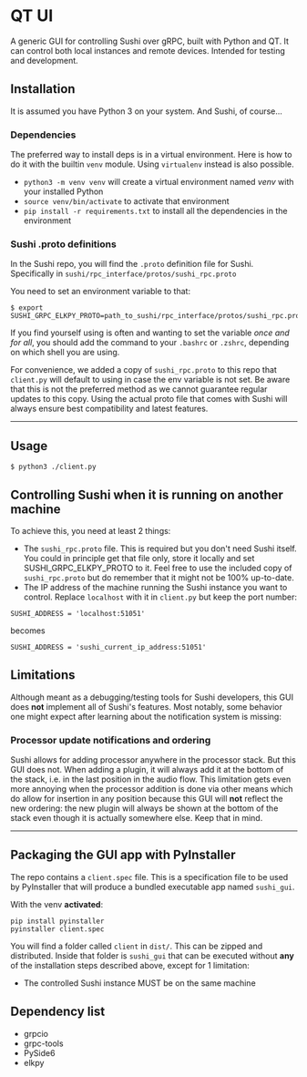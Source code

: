 # QT UI
A generic GUI for controlling Sushi over gRPC, built with Python and QT.
It can control both local instances and remote devices. 
Intended for testing and development.

## Installation
It is assumed you have Python 3 on your system. And Sushi, of course...


### Dependencies
The preferred way to install deps is in a virtual environment. Here is how to do it with the builtin `venv` module. Using 
`virtualenv` instead is also possible.
- `python3 -m venv venv` will create a virtual environment named *venv* with your installed Python
- `source venv/bin/activate` to activate that environment
- `pip install -r requirements.txt` to install all the dependencies in the environment

### Sushi .proto definitions
In the Sushi repo, you will find the `.proto` definition file for Sushi. Specifically in `sushi/rpc_interface/protos/sushi_rpc.proto`

You need to set an environment variable to that:
```
$ export SUSHI_GRPC_ELKPY_PROTO=path_to_sushi/rpc_interface/protos/sushi_rpc.proto
```

If you find yourself using is often and wanting to set the variable *once and for all*, you should add the command to your
`.bashrc` or `.zshrc`, depending on which shell you are using.

For convenience, we added a copy of `sushi_rpc.proto` to this repo that `client.py` will default to using in case the
env variable is not set. Be aware that this is not the preferred method as we cannot guarantee regular updates to 
this copy. Using the actual proto file that comes with Sushi will always ensure best compatibility and latest features.

---


## Usage

    $ python3 ./client.py

## Controlling Sushi when it is running on another machine
To achieve this, you need at least 2 things:
- The `sushi_rpc.proto` file. This is required but you don't need Sushi itself. You could in principle get that file only, 
store it locally and set SUSHI_GRPC_ELKPY_PROTO to it. Feel free to use the included copy of `sushi_rpc.proto` but do
remember that it might not be 100% up-to-date.
- The IP address of the machine running the Sushi instance you want to control. Replace `localhost` with it in `client.py` but keep the port number:

```
SUSHI_ADDRESS = 'localhost:51051'
```
becomes
```
SUSHI_ADDRESS = 'sushi_current_ip_address:51051'
```

## Limitations
Although meant as a debugging/testing tools for Sushi developers, this GUI does **not** implement all of Sushi's features.
Most notably, some behavior one might expect after learning about the notification system is missing:

### Processor update notifications and ordering
Sushi allows for adding processor anywhere in the processor stack. But this GUI does not. When adding a plugin, it will
always add it at the bottom of the stack, i.e. in the last position in the audio flow. This limitation gets even more
annoying when the processor addition is done via other means which do allow for insertion in any position because this 
GUI will **not** reflect the new ordering: the new plugin will always be shown at the bottom of the stack even though
it is actually somewhere else. Keep that in mind.

---



## Packaging the GUI app with PyInstaller
The repo contains a `client.spec` file. This is a specification file to be used by PyInstaller that will produce a bundled executable app named `sushi_gui`.

With the venv **activated**:
```
pip install pyinstaller 
pyinstaller client.spec
```
You will find a folder called `client` in `dist/`. This can be zipped and distributed. Inside that folder is `sushi_gui` that can be executed without **any** of the installation steps
described above, except for 1 limitation:
- The controlled Sushi instance MUST be on the same machine

## Dependency list
  * grpcio 
  * grpc-tools
  * PySide6
  * elkpy
